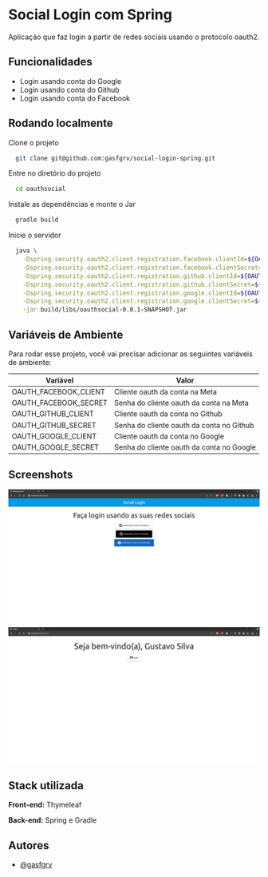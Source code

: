 
# Social Login com Spring

Aplicação que faz login a partir de redes sociais usando o protocolo oauth2.


## Funcionalidades

- Login usando conta do Google
- Login usando conta do Github
- Login usando conta do Facebook



## Rodando localmente

Clone o projeto

```bash
  git clone git@github.com:gasfgrv/social-login-spring.git
```

Entre no diretório do projeto

```bash
  cd oauthsocial
```

Instale as dependências e monte o Jar

```bash
  gradle build
```

Inicie o servidor

```bash
  java \
    -Dspring.security.oauth2.client.registration.facebook.clientId=${OAUTH_FACEBOOK_CLIENT} \
    -Dspring.security.oauth2.client.registration.facebook.clientSecret=${OAUTH_FACEBOOK_SECRET} \
    -Dspring.security.oauth2.client.registration.github.clientId=${OAUTH_GITHUB_CLIENT} \
    -Dspring.security.oauth2.client.registration.github.clientSecret=${OAUTH_GITHUB_SECRET} \
    -Dspring.security.oauth2.client.registration.google.clientId=${OAUTH_GOOGLE_CLIENT} \
    -Dspring.security.oauth2.client.registration.google.clientSecret=${OAUTH_GOOGLE_SECRET} \
    -jar build/libs/oauthsocial-0.0.1-SNAPSHOT.jar
```


## Variáveis de Ambiente

Para rodar esse projeto, você vai precisar adicionar as seguintes variáveis de ambiente:

| Variável              | Valor                                     |
|-----------------------|-------------------------------------------|
| OAUTH_FACEBOOK_CLIENT | Cliente oauth da conta na Meta            |
| OAUTH_FACEBOOK_SECRET | Senha do cliente oauth da conta na Meta   |
| OAUTH_GITHUB_CLIENT   | Cliente oauth da conta no Github          |
| OAUTH_GITHUB_SECRET   | Senha do cliente oauth da conta no Github |
| OAUTH_GOOGLE_CLIENT   | Cliente oauth da conta no Google          |
| OAUTH_GOOGLE_SECRET   | Senha do cliente oauth da conta no Google |


## Screenshots

![Login page](docs/login.png)
![Login page](docs/home.png)


## Stack utilizada

**Front-end:** Thymeleaf

**Back-end:** Spring e Gradle


## Autores

- [@gasfgrv](https://www.github.com/gasfgrv)


